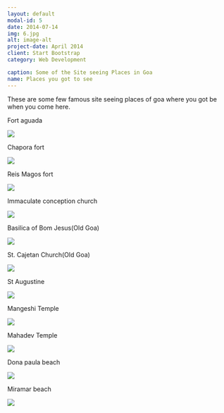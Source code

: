```yaml
---
layout: default
modal-id: 5
date: 2014-07-14
img: 6.jpg
alt: image-alt
project-date: April 2014
client: Start Bootstrap
category: Web Development

caption: Some of the Site seeing Places in Goa
name: Places you got to see
---
```

These are some few famous site seeing places of goa where you got be when you come here.


<p>Fort aguada</p>
<img class="img-responsive img-centered pg2-img" src="/img/xavier/3/61.jpg"/>
<p>Chapora fort</p>
<img class="img-responsive img-centered pg2-img" src="/img/xavier/3/62.jpg"/>
<p>Reis Magos fort</p>
<img class="img-responsive img-centered pg2-img" src="/img/xavier/3/63.jpg"/>
<p>Immaculate conception church</p>
<img class="img-responsive img-centered pg2-img" src="/img/xavier/3/64.jpg"/>
<p>Basilica of Bom Jesus(Old Goa)</p>
<img class="img-responsive img-centered pg2-img" src="/img/xavier/3/65.jpg"/>
<P>St. Cajetan Church(Old Goa)</p>
<img class="img-responsive img-centered pg2-img" src="/img/xavier/3/66.jpg"/>
<p>St Augustine</p>
<img class="img-responsive img-centered pg2-img" src="/img/xavier/3/67.jpg"/>
<P>Mangeshi Temple</p>
<img class="img-responsive img-centered pg2-img" src="/img/xavier/3/68.jpg"/>
<p>Mahadev Temple</p>
<img class="img-responsive img-centered pg2-img" src="/img/xavier/3/69.jpg"/>
<p>Dona paula beach</p>
<img class="img-responsive img-centered pg2-img" src="/img/xavier/3/70.jpg"/>
<p>Miramar beach</p>
<img class="img-responsive img-centered pg2-img" src="/img/xavier/3/71.jpg"/>